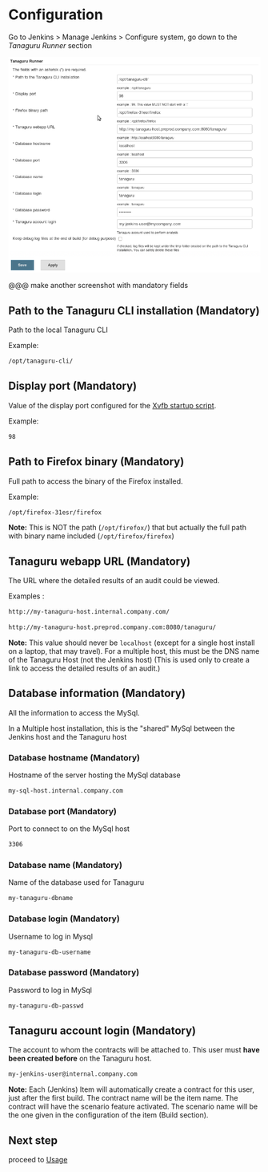 # Configuration

Go to Jenkins > Manage Jenkins > Configure system, go down to the *Tanaguru Runner* section

![](Images/screenshot_20150217_TANAGURU_jenkins_configuration.png)

@@@ make another screenshot with mandatory fields

## Path to the Tanaguru CLI installation (Mandatory)

Path to the local Tanaguru CLI

Example:

```bash
/opt/tanaguru-cli/
```

## Display port (Mandatory)

Value of the display port configured for the [Xvfb startup script](install-doc.md#Xvfb).

Example:

```bash
98
```

## Path to Firefox binary (Mandatory)

Full path to access the binary of the Firefox installed.

Example:

```bash
/opt/firefox-31esr/firefox
```

**Note:** This is NOT the path (`/opt/firefox/`) that but actually the full path with binary name included (`/opt/firefox/firefox`)

## Tanaguru webapp URL (Mandatory)

The URL where the detailed results of an audit could be viewed.

Examples :

```bash
http://my-tanaguru-host.internal.company.com/
```

```bash
http://my-tanaguru-host.preprod.company.com:8080/tanaguru/
```

**Note:** This value should never be `localhost` (except for a single host install on a laptop, that may travel).
For a multiple host, this must be the DNS name of the Tanaguru Host (not the Jenkins host) (This is used only to create a link to access the detailed results of an audit.)

## Database information (Mandatory)

All the information to access the MySql.

In a Multiple host installation, this is the "shared" MySql between the Jenkins host and the Tanaguru host

### Database hostname (Mandatory)

Hostname of the server hosting the MySql database

```bash
my-sql-host.internal.company.com
```

### Database port (Mandatory)

Port to connect to on the MySql host

```bash
3306
```

### Database name (Mandatory)

Name of the database used for Tanaguru

```bash
my-tanaguru-dbname
```

### Database login (Mandatory)

Username to log in Mysql

```bash
my-tanaguru-db-username
```

### Database password (Mandatory)

Password to log in MySql

```bash
my-tanaguru-db-passwd
```

## Tanaguru account login (Mandatory)

The account to whom the contracts will be attached to. This user must **have been created before** on the Tanaguru host.

```bash
my-jenkins-user@internal.company.com
```

**Note:** Each (Jenkins) Item will automatically create a contract for this user,
just after the first build. The contract name will be the item name. The contract
will have the scenario feature activated. The scenario name will be the one given
in the configuration of the item (Build section).

## Next step

proceed to [Usage](usage.md)
